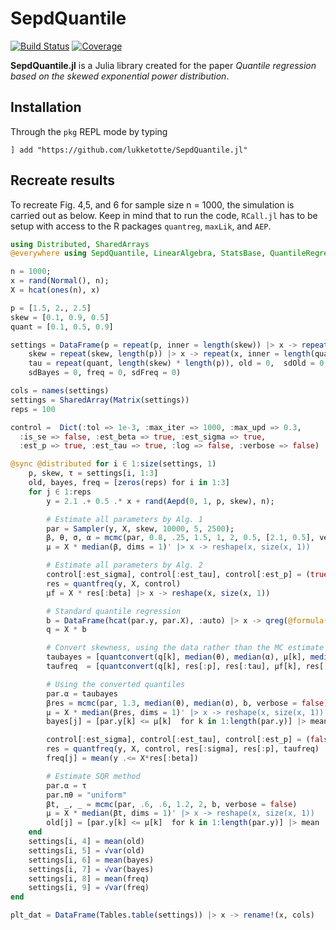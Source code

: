 # SepdQuantile

[![Build Status](https://github.com/lukketotte/SepdQuantile.jl/workflows/CI/badge.svg)](https://github.com/lukketotte/SepdQuantile.jl/actions)
[![Coverage](https://codecov.io/gh/lukketotte/SepdQuantile.jl/branch/master/graph/badge.svg)](https://codecov.io/gh/lukketotte/EpdTest.jl)

**SepdQuantile.jl** is a Julia library created for the paper *Quantile regression based on the skewed exponential power distribution*.

## Installation
Through the `pkg` REPL mode by typing
```
] add "https://github.com/lukketotte/SepdQuantile.jl"
```


## Recreate results
To recreate Fig. 4,5, and 6 for sample size n = 1000, the simulation is carried out as below. Keep in mind that to run the code, `RCall.jl` has to be setup with access to the R packages `quantreg`, `maxLik`, and `AEP`.
```julia
using Distributed, SharedArrays
@everywhere using SepdQuantile, LinearAlgebra, StatsBase, QuantileRegressions, DataFrames

n = 1000;
x = rand(Normal(), n);
X = hcat(ones(n), x)

p = [1.5, 2., 2.5]
skew = [0.1, 0.9, 0.5]
quant = [0.1, 0.5, 0.9]

settings = DataFrame(p = repeat(p, inner = length(skew)) |> x -> repeat(x, inner = length(quant)),
    skew = repeat(skew, length(p)) |> x -> repeat(x, inner = length(quant)),
    tau = repeat(quant, length(skew) * length(p)), old = 0,  sdOld = 0, bayes = 0,
    sdBayes = 0, freq = 0, sdFreq = 0)

cols = names(settings)
settings = SharedArray(Matrix(settings))
reps = 100

control =  Dict(:tol => 1e-3, :max_iter => 1000, :max_upd => 0.3,
  :is_se => false, :est_beta => true, :est_sigma => true,
  :est_p => true, :est_tau => true, :log => false, :verbose => false)

@sync @distributed for i ∈ 1:size(settings, 1)
    p, skew, τ = settings[i, 1:3]
    old, bayes, freq = [zeros(reps) for i in 1:3]
    for j ∈ 1:reps
        y = 2.1 .+ 0.5 .* x + rand(Aepd(0, 1, p, skew), n);

        # Estimate all parameters by Alg. 1
        par = Sampler(y, X, skew, 10000, 5, 2500);
        β, θ, σ, α = mcmc(par, 0.8, .25, 1.5, 1, 2, 0.5, [2.1, 0.5], verbose = false);
        μ = X * median(β, dims = 1)' |> x -> reshape(x, size(x, 1))

        # Estimate all parameters by Alg. 2
        control[:est_sigma], control[:est_tau], control[:est_p] = (true, true, true)
        res = quantfreq(y, X, control)
        μf = X * res[:beta] |> x -> reshape(x, size(x, 1))

        # Standard quantile regression
        b = DataFrame(hcat(par.y, par.X), :auto) |> x -> qreg(@formula(x1 ~  x3), x, τ) |> coef
        q = X * b

        # Convert skewness, using the data rather than the MC estimate when n is large
        taubayes = [quantconvert(q[k], median(θ), median(α), μ[k], median(σ)) for k in 1:length(par.y)] |> mean
        taufreq  = [quantconvert(q[k], res[:p], res[:tau], μf[k], res[:sigma]) for k in 1:length(y)] |> mean

        # Using the converted quantiles
        par.α = taubayes
        βres = mcmc(par, 1.3, median(θ), median(σ), b, verbose = false)
        μ = X * median(βres, dims = 1)' |> x -> reshape(x, size(x, 1))
        bayes[j] = [par.y[k] <= μ[k]  for k in 1:length(par.y)] |> mean

        control[:est_sigma], control[:est_tau], control[:est_p] = (false, false, false)
        res = quantfreq(y, X, control, res[:sigma], res[:p], taufreq)
        freq[j] = mean(y .<= X*res[:beta])

        # Estimate SQR method
        par.α = τ
        par.πθ = "uniform"
        βt, _, _ = mcmc(par, .6, .6, 1.2, 2, b, verbose = false)
        μ = X * median(βt, dims = 1)' |> x -> reshape(x, size(x, 1))
        old[j] = [par.y[k] <= μ[k]  for k in 1:length(par.y)] |> mean
    end
    settings[i, 4] = mean(old)
    settings[i, 5] = √var(old)
    settings[i, 6] = mean(bayes)
    settings[i, 7] = √var(bayes)
    settings[i, 8] = mean(freq)
    settings[i, 9] = √var(freq)
end

plt_dat = DataFrame(Tables.table(settings)) |> x -> rename!(x, cols)
```
